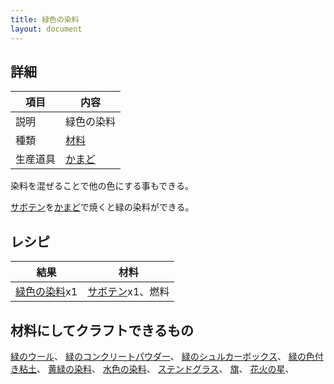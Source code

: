 ```yaml
---
title: 緑色の染料
layout: document
---
```

## 詳細

|項目|内容|
|---|---|
|説明|緑色の染料|
|種類|[材料](材料)|
|生産道具|[かまど](かまど)|

染料を混ぜることで他の色にする事もできる。

[サボテン](サボテン)を[かまど](かまど)で焼くと緑の染料ができる。

## レシピ

|結果|材料|
|---|---|
|[緑色の染料](緑色の染料)x1|[サボテン](サボテン)x1、燃料|

## 材料にしてクラフトできるもの

[緑のウール](緑のウール)、
[緑のコンクリートパウダー](緑のコンクリートパウダー)、
[緑のシュルカーボックス](緑のシュルカーボックス)、
[緑の色付き粘土](緑の色付き粘土)、
[黄緑の染料](黄緑の染料)、
[水色の染料](水色の染料)、
[ステンドグラス](ステンドグラス)、
[旗](旗)、
[花火の星](花火の星)、
